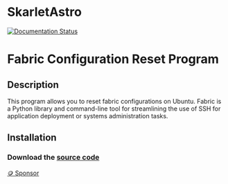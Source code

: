 # SkarletAstro
[![Documentation Status](https://readthedocs.org/projects/skarlotastro/badge/?version=latest)](https://skarlotastro.readthedocs.io/es/latest/?badge=latest)

# Fabric Configuration Reset Program

## Description
This program allows you to reset fabric configurations on Ubuntu. Fabric is a Python library and command-line tool for streamlining the use of SSH for application deployment or systems administration tasks.

## Installation

### Download the [source code](https://github.com/skarlotastro/SkarlotAstro/blob/main/app/skarlotastro.sh)

<a href="url" class="mi-boton">🪙 Sponsor</a>
